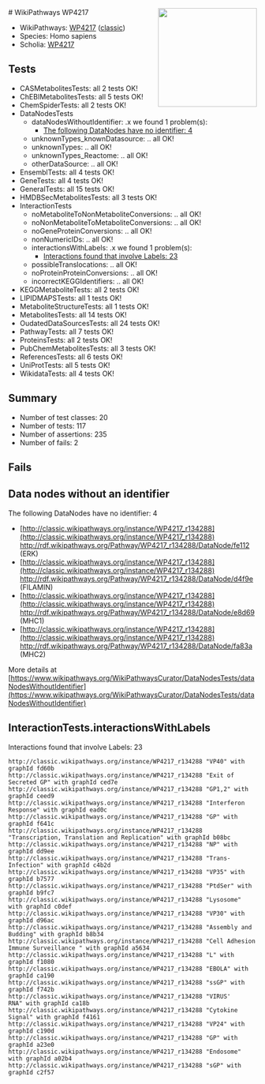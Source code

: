 <img style="float: right; width: 200px" src="https://upload.wikimedia.org/wikipedia/commons/thumb/8/83/Wplogo_with_text_500.png/640px-Wplogo_with_text_500.png" />
# WikiPathways WP4217

* WikiPathways: [WP4217](https://wikipathways.org/pathways/WP4217) ([classic](https://classic.wikipathways.org/instance/WP4217))
* Species: Homo sapiens
* Scholia: [WP4217](https://scholia.toolforge.org/wikipathways/WP4217)
## Tests
* CASMetabolitesTests: all 2 tests OK!
* ChEBIMetabolitesTests: all 5 tests OK!
* ChemSpiderTests: all 2 tests OK!
* DataNodesTests
    * dataNodesWithoutIdentifier: .x we found 1 problem(s):
        * [The following DataNodes have no identifier: 4](#d2d32fa3)
    * unknownTypes_knownDatasource: .. all OK!
    * unknownTypes: .. all OK!
    * unknownTypes_Reactome: .. all OK!
    * otherDataSource: .. all OK!
* EnsemblTests: all 4 tests OK!
* GeneTests: all 4 tests OK!
* GeneralTests: all 15 tests OK!
* HMDBSecMetabolitesTests: all 3 tests OK!
* InteractionTests
    * noMetaboliteToNonMetaboliteConversions: .. all OK!
    * noNonMetaboliteToMetaboliteConversions: .. all OK!
    * noGeneProteinConversions: .. all OK!
    * nonNumericIDs: .. all OK!
    * interactionsWithLabels: .x we found 1 problem(s):
        * [Interactions found that involve Labels: 23](#fe97a8da)
    * possibleTranslocations: .. all OK!
    * noProteinProteinConversions: .. all OK!
    * incorrectKEGGIdentifiers: .. all OK!
* KEGGMetaboliteTests: all 2 tests OK!
* LIPIDMAPSTests: all 1 tests OK!
* MetaboliteStructureTests: all 1 tests OK!
* MetabolitesTests: all 14 tests OK!
* OudatedDataSourcesTests: all 24 tests OK!
* PathwayTests: all 7 tests OK!
* ProteinsTests: all 2 tests OK!
* PubChemMetabolitesTests: all 3 tests OK!
* ReferencesTests: all 6 tests OK!
* UniProtTests: all 5 tests OK!
* WikidataTests: all 4 tests OK!


## Summary

* Number of test classes: 20
* Number of tests: 117
* Number of assertions: 235
* Number of fails: 2

## Fails

<a name="d2d32fa3" />

## Data nodes without an identifier

The following DataNodes have no identifier: 4

* [http://classic.wikipathways.org/instance/WP4217_r134288](http://classic.wikipathways.org/instance/WP4217_r134288) http://rdf.wikipathways.org/Pathway/WP4217_r134288/DataNode/fe112 (ERK)
* [http://classic.wikipathways.org/instance/WP4217_r134288](http://classic.wikipathways.org/instance/WP4217_r134288) http://rdf.wikipathways.org/Pathway/WP4217_r134288/DataNode/d4f9e (FILAMIN)
* [http://classic.wikipathways.org/instance/WP4217_r134288](http://classic.wikipathways.org/instance/WP4217_r134288) http://rdf.wikipathways.org/Pathway/WP4217_r134288/DataNode/e8d69 (MHC1)
* [http://classic.wikipathways.org/instance/WP4217_r134288](http://classic.wikipathways.org/instance/WP4217_r134288) http://rdf.wikipathways.org/Pathway/WP4217_r134288/DataNode/fa83a (MHC2)


More details at [https://www.wikipathways.org/WikiPathwaysCurator/DataNodesTests/dataNodesWithoutIdentifier](https://www.wikipathways.org/WikiPathwaysCurator/DataNodesTests/dataNodesWithoutIdentifier)

<a name="fe97a8da" />

## InteractionTests.interactionsWithLabels

Interactions found that involve Labels: 23
```
http://classic.wikipathways.org/instance/WP4217_r134288 "VP40" with graphId fd60b
http://classic.wikipathways.org/instance/WP4217_r134288 "Exit of Secreted GP" with graphId ced7e
http://classic.wikipathways.org/instance/WP4217_r134288 "GP1,2" with graphId ceed9
http://classic.wikipathways.org/instance/WP4217_r134288 "Interferon Response" with graphId ead0c
http://classic.wikipathways.org/instance/WP4217_r134288 "GP" with graphId f641c
http://classic.wikipathways.org/instance/WP4217_r134288 "Transcription, Translation and Replication" with graphId b08bc
http://classic.wikipathways.org/instance/WP4217_r134288 "NP" with graphId dd9ee
http://classic.wikipathways.org/instance/WP4217_r134288 "Trans-Infection" with graphId c4b2d
http://classic.wikipathways.org/instance/WP4217_r134288 "VP35" with graphId b7577
http://classic.wikipathways.org/instance/WP4217_r134288 "PtdSer" with graphId b9fc7
http://classic.wikipathways.org/instance/WP4217_r134288 "Lysosome" with graphId c0def
http://classic.wikipathways.org/instance/WP4217_r134288 "VP30" with graphId d96ac
http://classic.wikipathways.org/instance/WP4217_r134288 "Assembly and Budding" with graphId b8b34
http://classic.wikipathways.org/instance/WP4217_r134288 "Cell Adhesion
Immune Surveillance " with graphId a5634
http://classic.wikipathways.org/instance/WP4217_r134288 "L" with graphId f1080
http://classic.wikipathways.org/instance/WP4217_r134288 "EBOLA" with graphId ca190
http://classic.wikipathways.org/instance/WP4217_r134288 "ssGP" with graphId f742b
http://classic.wikipathways.org/instance/WP4217_r134288 "VIRUS'
RNA" with graphId ca18b
http://classic.wikipathways.org/instance/WP4217_r134288 "Cytokine Signal" with graphId f4161
http://classic.wikipathways.org/instance/WP4217_r134288 "VP24" with graphId c190d
http://classic.wikipathways.org/instance/WP4217_r134288 "GP" with graphId a23e0
http://classic.wikipathways.org/instance/WP4217_r134288 "Endosome" with graphId a02b4
http://classic.wikipathways.org/instance/WP4217_r134288 "sGP" with graphId c2f57
```

